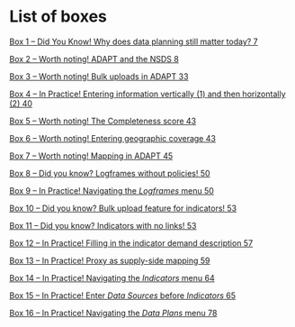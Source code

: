 # List of boxes

[Box 1 – Did You Know! Why does data planning still matter today?
7](#_Toc7208960)

[Box 2 – Worth noting! ADAPT and the NSDS 8](#_Toc7208961)

[Box 3 – Worth noting! Bulk uploads in ADAPT 33](#_Toc7208962)

[Box 4 – In Practice! Entering information vertically (1) and then
horizontally (2) 40](#_Toc7208963)

[Box 5 – Worth noting! The Completeness score 43](#_Toc7208964)

[Box 6 – Worth noting! Entering geographic coverage 43](#_Toc7208965)

[Box 7 – Worth noting! Mapping in ADAPT 45](#_Toc7208966)

[Box 8 – Did you know? Logframes without policies! 50](#_Toc7208967)

[Box 9 – In Practice! Navigating the *Logframes* menu 50](#_Toc7208968)

[Box 10 – Did you know? Bulk upload feature for indicators!
53](#_Toc7208969)

[Box 11 – Did you know? Indicators with no links! 53](#_Toc7208970)

[Box 12 – In Practice! Filling in the indicator demand description
57](#_Toc7208971)

[Box 13 – In Practice! Proxy as supply-side mapping 59](#_Toc7208972)

[Box 14 – In Practice! Navigating the *Indicators* menu
64](#_Toc7208973)

[Box 15 – In Practice! Enter *Data Sources* before *Indicators*
65](#_Toc7208974)

[Box 16 – In Practice! Navigating the *Data Plans* menu
78](#_Toc7208975)